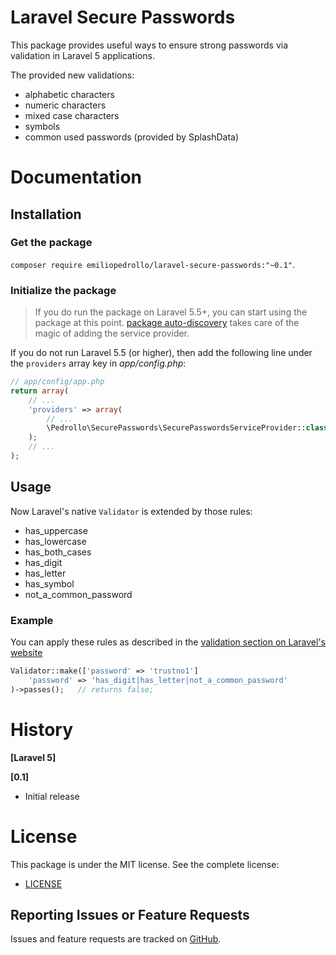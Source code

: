 Laravel Secure Passwords
================

This package provides useful ways to ensure strong passwords via validation in Laravel 5 applications.

The provided new validations:

- alphabetic characters
- numeric characters
- mixed case characters
- symbols
- common used passwords (provided by SplashData)

# Documentation

## Installation

### Get the package

```composer require emiliopedrollo/laravel-secure-passwords:"~0.1"```.

### Initialize the package

> If you do run the package on Laravel 5.5+, you can start using the package at this point. [package auto-discovery](https://medium.com/@taylorotwell/package-auto-discovery-in-laravel-5-5-ea9e3ab20518) takes care of the magic of adding the service provider.


If you do not run Laravel 5.5 (or higher), then add the following line under the `providers` array key in *app/config.php*:

```php
// app/config/app.php
return array(
    // ...
    'providers' => array(
        // ...
        \Pedrollo\SecurePasswords\SecurePasswordsServiceProvider::class,
    );
    // ...
);
```

## Usage
Now Laravel's native `Validator` is extended by those rules:

- has_uppercase
- has_lowercase
- has_both_cases
- has_digit
- has_letter
- has_symbol
- not_a_common_password

### Example
You can apply these rules as described in the [validation section on Laravel's website](http://laravel.com/docs/validation)

```php
Validator::make(['password' => 'trustno1']
    'password' => 'has_digit|has_letter|not_a_common_password'
)->passes();   // returns false;
```

# History

**[Laravel 5]**

**[0.1]**

- Initial release

# License

This package is under the MIT license. See the complete license:

- [LICENSE](https://github.com/emiliopedrollo/secure-passwords/LICENSE)


## Reporting Issues or Feature Requests

Issues and feature requests are tracked on [GitHub](https://github.com/emiliopedrollo/secure-passwords/issues).
